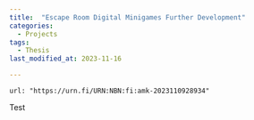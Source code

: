 ```yaml
---
title:  "Escape Room Digital Minigames Further Development"
categories: 
  - Projects
tags:
  - Thesis
last_modified_at: 2023-11-16

---
```


    url: "https://urn.fi/URN:NBN:fi:amk-2023110928934"

Test